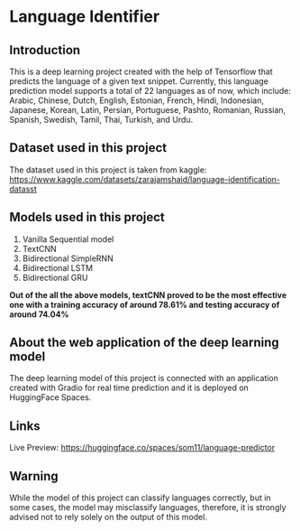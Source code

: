 # Language Identifier

## Introduction
This is a deep learning project created with the help of Tensorflow that predicts the language of a given text snippet. Currently, this language prediction model supports a total of 22 languages as of now, which include: Arabic, Chinese, Dutch, English, Estonian, French, Hindi, Indonesian, Japanese, Korean, Latin, Persian, Portuguese, Pashto, Romanian, Russian, Spanish, Swedish, Tamil, Thai, Turkish, and Urdu.

## Dataset used in this project

The dataset used in this project is taken from kaggle: https://www.kaggle.com/datasets/zarajamshaid/language-identification-datasst

## Models used in this project

1) Vanilla Sequential model
2) TextCNN
3) Bidirectional SimpleRNN
4) Bidirectional LSTM
5) Bidirectional GRU

**Out of the all the above models, textCNN proved to be the most effective one with a training accuracy of around 78.61% and testing accuracy of around 74.04%**

## About the web application of the deep learning model

The deep learning model of this project is connected with an application created with Gradio for real time prediction and it is deployed on HuggingFace Spaces.

## Links

Live Preview: https://huggingface.co/spaces/som11/language-predictor

## Warning
While the model of this project can classify languages correctly, but in some cases, the model may misclassify languages, therefore, it is strongly advised not to rely solely on the output of this model.
